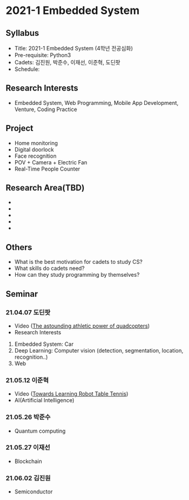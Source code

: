 # 2021-1 Embedded System

## Syllabus
- Title: 2021-1 Embedded System (4학년 전공심화)
- Pre-requisite: Python3
- Cadets: 김진원, 박준수, 이재선, 이준혁, 도딘팟
- Schedule:

## Research Interests
- Embedded System, Web Programming, Mobile App Development, Venture, Coding Practice

## Project 
- Home monitoring
- Digital doorlock
- Face recognition
- POV + Camera + Electric Fan
- Real-Time People Counter

## Research Area(TBD)
- 
- 
- 
-
-

## Others
- What is the best motivation for cadets to study CS?
- What skills do cadets need?
- How can they study programming by themselves?

## Seminar

### 21.04.07 도딘팟
- Video ([The astounding athletic power of quadcopters](https://www.youtube.com/watch?v=w2itwFJCgFQ))
- Research Interests
1. Embedded System: Car 
2. Deep Learning: Computer vision (detection, segmentation, location, recognition..)
3. Web

### 21.05.12 이준혁
- Video ([Towards Learning Robot Table Tennis](https://youtu.be/SH3bADiB7uQ))
- AI(Artificial Intelligence)

### 21.05.26 박준수
- Quantum computing

### 21.05.27 이재선
- Blockchain

### 21.06.02 김진원
- Semiconductor
